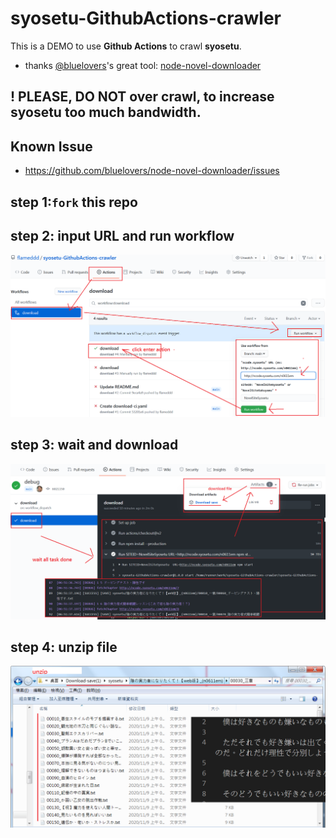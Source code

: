 # syosetu-GithubActions-crawler
This is a DEMO to use **Github Actions** to crawl **syosetu**.  
- thanks [@bluelovers](https://github.com/bluelovers)'s great tool: [node-novel-downloader](https://github.com/bluelovers/node-novel-downloader#readme)

## ! PLEASE, DO NOT over crawl, to increase **syosetu** too much bandwidth.


## Known Issue
- https://github.com/bluelovers/node-novel-downloader/issues

## step 1:`fork` this repo

## step 2: input URL and run workflow
![](./001.png)

## step 3: wait and download
![](./002.png)

## step 4: unzip file
![](./003.png)
